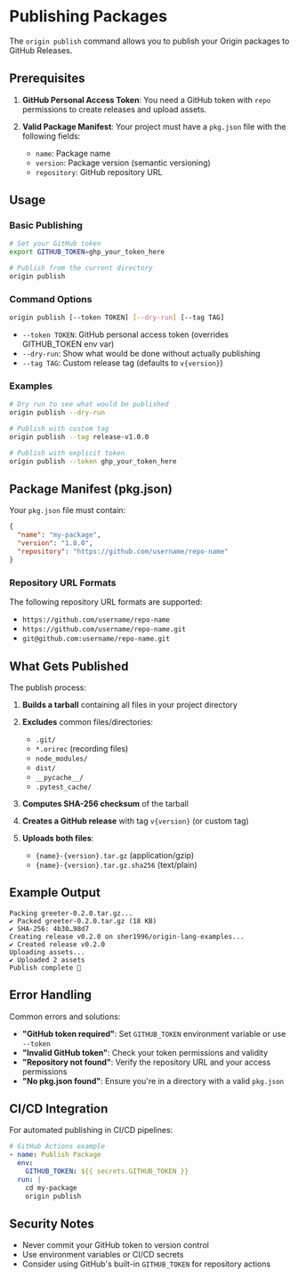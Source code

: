 # Publishing Packages

The `origin publish` command allows you to publish your Origin packages to GitHub Releases.

## Prerequisites

1. **GitHub Personal Access Token**: You need a GitHub token with `repo` permissions to create releases and upload assets.

2. **Valid Package Manifest**: Your project must have a `pkg.json` file with the following fields:
   - `name`: Package name
   - `version`: Package version (semantic versioning)
   - `repository`: GitHub repository URL

## Usage

### Basic Publishing

```bash
# Set your GitHub token
export GITHUB_TOKEN=ghp_your_token_here

# Publish from the current directory
origin publish
```

### Command Options

```bash
origin publish [--token TOKEN] [--dry-run] [--tag TAG]
```

- `--token TOKEN`: GitHub personal access token (overrides GITHUB_TOKEN env var)
- `--dry-run`: Show what would be done without actually publishing
- `--tag TAG`: Custom release tag (defaults to `v{version}`)

### Examples

```bash
# Dry run to see what would be published
origin publish --dry-run

# Publish with custom tag
origin publish --tag release-v1.0.0

# Publish with explicit token
origin publish --token ghp_your_token_here
```

## Package Manifest (pkg.json)

Your `pkg.json` file must contain:

```json
{
  "name": "my-package",
  "version": "1.0.0",
  "repository": "https://github.com/username/repo-name"
}
```

### Repository URL Formats

The following repository URL formats are supported:

- `https://github.com/username/repo-name`
- `https://github.com/username/repo-name.git`
- `git@github.com:username/repo-name.git`

## What Gets Published

The publish process:

1. **Builds a tarball** containing all files in your project directory
2. **Excludes** common files/directories:
   - `.git/`
   - `*.orirec` (recording files)
   - `node_modules/`
   - `dist/`
   - `__pycache__/`
   - `.pytest_cache/`

3. **Computes SHA-256 checksum** of the tarball
4. **Creates a GitHub release** with tag `v{version}` (or custom tag)
5. **Uploads both files**:
   - `{name}-{version}.tar.gz` (application/gzip)
   - `{name}-{version}.tar.gz.sha256` (text/plain)

## Example Output

```
Packing greeter-0.2.0.tar.gz...
✔ Packed greeter-0.2.0.tar.gz (18 KB)
✔ SHA-256: 4b30…98d7
Creating release v0.2.0 on sher1996/origin-lang-examples...
✔ Created release v0.2.0
Uploading assets...
✔ Uploaded 2 assets
Publish complete 🎉
```

## Error Handling

Common errors and solutions:

- **"GitHub token required"**: Set `GITHUB_TOKEN` environment variable or use `--token`
- **"Invalid GitHub token"**: Check your token permissions and validity
- **"Repository not found"**: Verify the repository URL and your access permissions
- **"No pkg.json found"**: Ensure you're in a directory with a valid `pkg.json`

## CI/CD Integration

For automated publishing in CI/CD pipelines:

```yaml
# GitHub Actions example
- name: Publish Package
  env:
    GITHUB_TOKEN: ${{ secrets.GITHUB_TOKEN }}
  run: |
    cd my-package
    origin publish
```

## Security Notes

- Never commit your GitHub token to version control
- Use environment variables or CI/CD secrets
- Consider using GitHub's built-in `GITHUB_TOKEN` for repository actions 